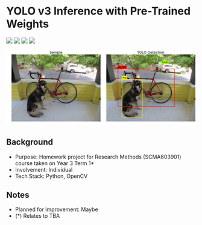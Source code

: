 # YOLO v3 Inference with Pre-Trained Weights
<img src="https://img.shields.io/badge/Language-English-D5AE22"> <img src="https://img.shields.io/badge/Last Update-28/08/2019-0A7BBC"> <img src="https://img.shields.io/badge/Status-Not Working-D7624B"> <img src="https://img.shields.io/badge/Last Test-22/06/2023-2CB037">

![Prediction](predictions.png)

## Background
- Purpose: Homework project for Research Methods (SCMA603901) course taken on Year 3 Term 1*
- Involvement: Individual
- Tech Stack: Python, OpenCV

## Notes
- Planned for Improvement: Maybe
- (*) Relates to TBA